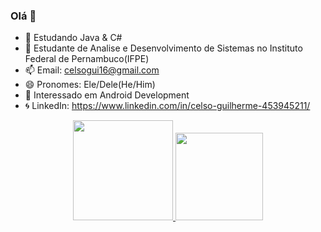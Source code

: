 ### Olá 👋
- 🌱 Estudando Java & C#
- 🏢 Estudante de Analise e Desenvolvimento de Sistemas no Instituto Federal de Pernambuco(IFPE)
- 📫 Email: celsogui16@gmail.com
- 😄 Pronomes: Ele/Dele(He/Him)
- 👾 Interessado em Android Development 
- 🌀 LinkedIn: https://www.linkedin.com/in/celso-guilherme-453945211/

<div align="center">
  <a href="https://github.com/cg16">
  <img height="160em" src="https://github-readme-stats.vercel.app/api?username=cg16&show_icons=true&theme=dracula&include_all_commits=true&count_private=true"/>
  <img height="140em" src="https://github-readme-stats.vercel.app/api/top-langs/?username=cg16&layout=compact&langs_count=7&theme=dracula"/>
</div>
